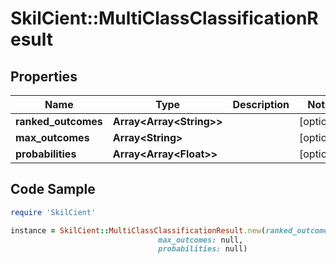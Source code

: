# SkilCient::MultiClassClassificationResult

## Properties

Name | Type | Description | Notes
------------ | ------------- | ------------- | -------------
**ranked_outcomes** | **Array&lt;Array&lt;String&gt;&gt;** |  | [optional] 
**max_outcomes** | **Array&lt;String&gt;** |  | [optional] 
**probabilities** | **Array&lt;Array&lt;Float&gt;&gt;** |  | [optional] 

## Code Sample

```ruby
require 'SkilCient'

instance = SkilCient::MultiClassClassificationResult.new(ranked_outcomes: null,
                                 max_outcomes: null,
                                 probabilities: null)
```


